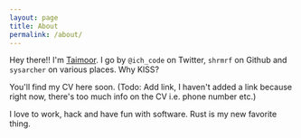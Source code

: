 ```yaml
---
layout: page
title: About
permalink: /about/
---
```


Hey there!! I'm [Taimoor](https://about.me/taimoori). I go by `@ich_code` on Twitter, `shrmrf` on Github and `sysarcher` on various places. Why KISS?

You'll find my CV here soon. (Todo: Add link, I haven't added a link because right now, there's too much info on the CV i.e. phone number etc.)

I love to work, hack and have fun with software. Rust is my new favorite thing.